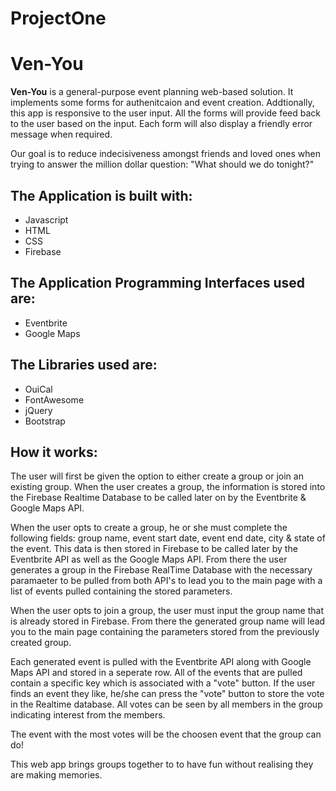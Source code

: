 # ProjectOne

**Ven-You**
===================================================

**Ven-You** is a general-purpose event planning web-based solution. It implements some forms for authenitcaion and event creation. Addtionally, this app is responsive to the user input. All the forms will provide feed back to the user based on the input. Each form will also display a friendly error message when required.

Our goal is to reduce indecisiveness amongst friends and loved ones when trying to answer the million dollar question: "What should we do tonight?"

The Application is built with:
---------------------------------------------------
- Javascript 
- HTML
- CSS
- Firebase

The Application Programming Interfaces used are:
---------------------------------------------------
- Eventbrite
- Google Maps

The Libraries used are:
---------------------------------------------------
- OuiCal 
- FontAwesome
- jQuery
- Bootstrap

**How it works:**
---------------------------------------------------
The user will first be given the option to either create a group or join an existing group. When the user creates a group, the information is stored into the Firebase Realtime Database to be called later on by the Eventbrite & Google Maps API. 

When the user opts to create a group, he or she must complete the following fields: group name, event start date, event end date, city & state of the event. This data is then stored in Firebase to be called later by the Eventbrite API as well as the Google Maps API. From there the user generates a group in the Firebase RealTime Database with the necessary paramaeter to be pulled from both API's to lead you to the main page with a list of events pulled containing the stored parameters.

When the user opts to join a group, the user must input the group name that is already stored in Firebase. From there the generated group name will lead you to the main page containing the parameters stored from the previously created group.

Each generated event is pulled with the Eventbrite API along with Google Maps API and stored in a seperate row. All of the events that are pulled contain a specific key which is associated with a "vote" button. If the user finds an event they like, he/she can press the "vote" button to store the vote in the Realtime database. All votes can be seen by all members in the group indicating interest from the members.

The event with the most votes will be the choosen event that the group can do! 

This web app brings groups together to to have fun without realising they are making memories. 

